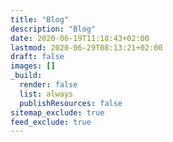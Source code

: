 ```yaml
---
title: "Blog"
description: "Blog"
date: 2020-06-19T11:18:43+02:00
lastmod: 2020-06-29T08:13:21+02:00
draft: false
images: []
_build:
  render: false
  list: always
  publishResources: false
sitemap_exclude: true
feed_exclude: true
---
```

